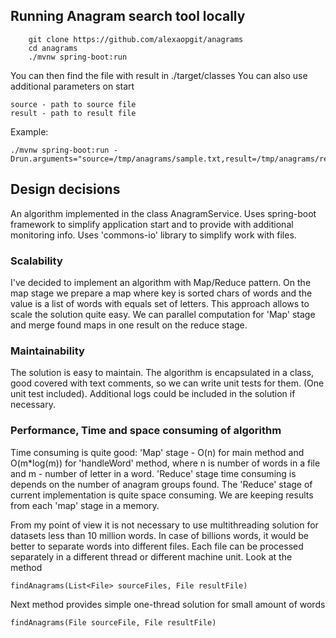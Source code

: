## Running Anagram search tool locally
```
    git clone https://github.com/alexaopgit/anagrams
    cd anagrams
    ./mvnw spring-boot:run
```
You can then find the file with result in ./target/classes
You can also use additional parameters on start
    
    source - path to source file
    result - path to result file
Example:
    
    ./mvnw spring-boot:run -Drun.arguments="source=/tmp/anagrams/sample.txt,result=/tmp/anagrams/results.txt"

## Design decisions
An algorithm implemented in the class AnagramService. 
Uses spring-boot framework to simplify application start and to provide with additional monitoring info.
Uses 'commons-io' library to simplify work with files.

### Scalability
I've decided to implement an algorithm with Map/Reduce pattern.
On the map stage we prepare a map where key is sorted chars of words 
and the value is a list of words with equals set of letters.
This approach allows to scale the solution quite easy. We can parallel 
computation for 'Map' stage and merge found maps in one result on the 
reduce stage.
  
### Maintainability
The solution is easy to maintain. The algorithm is encapsulated in a class, 
good covered with text comments, so we can write unit tests for them. (One unit test included).
Additional logs could be included in the solution if necessary.

### Performance, Time and space consuming of algorithm
Time consuming is quite good:
'Map' stage - O(n) for main method and O(m*log(m)) for 'handleWord' method, 
where n is number of words in a file and m - number of letter in a word.
'Reduce' stage time consuming is depends on the number of anagram groups found.
The 'Reduce' stage of current implementation is quite space consuming.
We are keeping results from each 'map' stage in a memory.
 
From my point of view it is not necessary to use multithreading 
solution for datasets less than 10 million words. 
In case of billions words, it would be better to separate words 
into different files. Each file can be processed separately in a different
thread or different machine unit.
Look at the method 
        
    findAnagrams(List<File> sourceFiles, File resultFile)
 
Next method provides simple one-thread solution for small amount of words
 
    findAnagrams(File sourceFile, File resultFile)